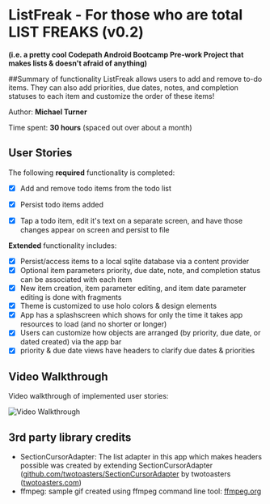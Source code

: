 # ListFreak - For those who are total LIST FREAKS (v0.2)
**(i.e. a pretty cool Codepath Android Bootcamp Pre-work Project that makes lists & doesn't afraid of anything)**

##Summary of functionality
ListFreak allows users to add and remove to-do items. They can also add priorities, due dates, notes, and completion statuses to each item and customize the order of these items!

Author: **Michael Turner**

Time spent: **30 hours** (spaced out over about a month)

## User Stories

The following **required** functionality is completed:

* [x] Add and remove todo items from the todo list
* [x] Persist todo items added
* [x] Tap a todo item, edit it's text on a separate screen, and have those changes appear on screen and persist to file


**Extended** functionality includes:
* [x] Persist/access items to a local sqlite database via a content provider
* [x] Optional item parameters priority, due date, note, and completion status can be associated with each item
* [x] New item creation, item parameter editing, and item date parameter editing is done with fragments
* [x] Theme is customized to use holo colors & design elements
* [x] App has a splashscreen which shows for only the time it takes app resources to load (and no shorter or longer)
* [x] Users can customize how objects are arranged (by priority, due date, or dated created) via the app bar
* [x] priority & due date views have headers to clarify due dates & priorities

## Video Walkthrough

Video walkthrough of implemented user stories:

<img src='https://thumbs.gfycat.com/GenerousKnobbyCuckoo-size_restricted.gif' title='Video Walkthrough' alt='Video Walkthrough' />

## 3rd party library credits
* SectionCursorAdapter: The list adapter in this app which makes headers possible was created by extending SectionCursorAdapter ([github.com/twotoasters/SectionCursorAdapter](https://github.com/twotoasters/SectionCursorAdapter) by twotoasters ([twotoasters.com](http://twotoasters.com))
* ffmpeg: sample gif created using ffmpeg command line tool: [ffmpeg.org](https://ffmpeg.org/)
